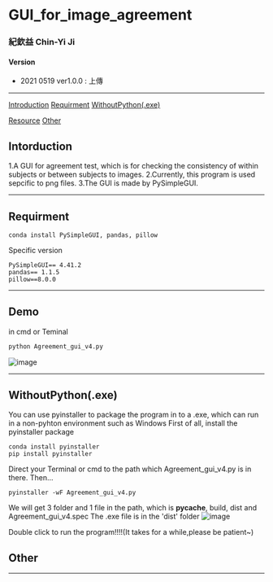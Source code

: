 # GUI_for_image_agreement


### 紀欽益 Chin-Yi Ji

#### Version

- 2021 0519  ver1.0.0 : 上傳 
---
[Introduction](#Intorduction)
[Requirment](#Requirment)
[WithoutPython(.exe)](#WithoutPython(.exe))

[Resource](#Resource)
[Other](#Other)


## Intorduction

1.A GUI for agreement test, which is for checking the consistency of within subjects or between subjects to images.
2.Currently, this program is used sepcific to png files.
3.The GUI is made by PySimpleGUI.

---

## Requirment
```
conda install PySimpleGUI, pandas, pillow
```

Specific version
```
PySimpleGUI== 4.41.2
pandas== 1.1.5
pillow==8.0.0
```

---
## Demo
in cmd or Teminal
 ```cmd
python Agreement_gui_v4.py
```
![image](https://user-images.githubusercontent.com/71117874/118778417-a7973880-b8bc-11eb-9fe0-30498558e36f.png)



---

## WithoutPython(.exe)
You can use pyinstaller to package the program in to a .exe, which can run in a non-pyhton environment such as Windows
First of all, install the pyinstaller package

```
conda install pyinstaller
pip install pyinstaller
```
Direct your Terminal or cmd to the path which Agreement_gui_v4.py is in there.
Then...
```
pyinstaller -wF Agreement_gui_v4.py
```

We will get 3 folder and 1 file in the path,
which is __pycache__, build, dist and Agreement_gui_v4.spec
The .exe file is in the 'dist' folder
![image](https://user-images.githubusercontent.com/71117874/118782240-7caee380-b8c0-11eb-80a2-76feeb8de415.png)

Double click to run the program!!!!(It takes for a while,please be patient~)


## Other



---


